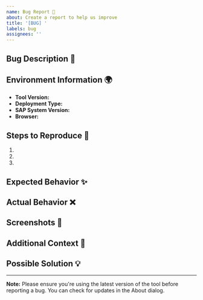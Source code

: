 ```yaml
---
name: Bug Report 🐛
about: Create a report to help us improve
title: '[BUG] '
labels: bug
assignees: ''
---
```


## Bug Description 🎯
<!-- A clear and concise description of what the bug is -->

## Environment Information 🌍
- **Tool Version:** <!-- e.g., 1.0.0 -->
- **Deployment Type:** <!-- On-Premise / Cloud -->
- **SAP System Version:** <!-- e.g., S/4HANA 2022 -->
- **Browser:** <!-- e.g., Chrome 120.0.6099.130 -->

## Steps to Reproduce 🔄
1. <!-- First Step -->
2. <!-- Second Step -->
3. <!-- And so on... -->

## Expected Behavior ✨
<!-- What you expected to happen -->

## Actual Behavior ❌
<!-- What actually happened -->

## Screenshots 📸
<!-- If applicable, add screenshots to help explain your problem -->

## Additional Context 📝
<!-- Add any other context about the problem here -->

## Possible Solution 💡
<!-- If you have suggestions on how to fix the issue -->

---
**Note:** Please ensure you're using the latest version of the tool before reporting a bug. You can check for updates in the About dialog. 